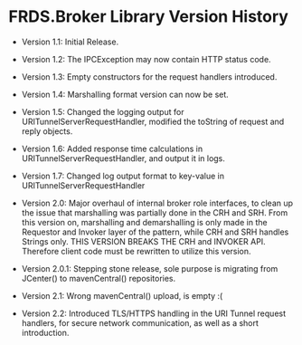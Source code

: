 FRDS.Broker Library Version History
====

  * Version 1.1: Initial Release.
  
  * Version 1.2: The IPCException may now contain HTTP status code.
  
  * Version 1.3: Empty constructors for the request handlers introduced.

  * Version 1.4: Marshalling format version can now be set.
  
  * Version 1.5: Changed the logging output for
                 URITunnelServerRequestHandler, modified the toString
                 of request and reply objects.
                 
  * Version 1.6: Added response time calculations in
                 URITunnelServerRequestHandler, and output it in logs.

  * Version 1.7: Changed log output format to key-value in 
                 URITunnelServerRequestHandler

  * Version 2.0: Major overhaul of internal broker role interfaces,
                 to clean up the issue that marshalling was partially
                 done in the CRH and SRH. From this version on, marshalling
                 and demarshalling is only made in the Requestor and
                 Invoker layer of the pattern, while CRH and SRH handles
                 Strings only. 
                 THIS VERSION BREAKS THE CRH and INVOKER API. Therefore
                 client code must be rewritten to utilize this version.

  * Version 2.0.1: Stepping stone release, sole purpose is migrating
                from JCenter() to mavenCentral() repositories.
  
  * Version 2.1: Wrong mavenCentral() upload, is empty :(
  
  * Version 2.2: Introduced TLS/HTTPS handling in the URI Tunnel
                 request handlers, for secure network communication,
                 as well as a short introduction.
